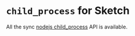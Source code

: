 # `child_process` for Sketch

All the sync [nodejs child_process](https://nodejs.org/api/child_process.html) API is available.
